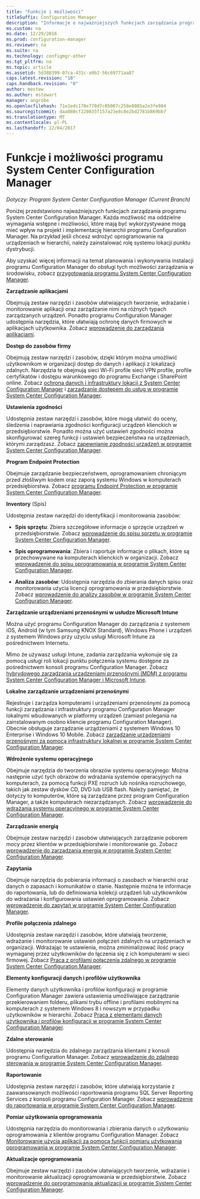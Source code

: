 ```yaml
---
title: "Funkcje i możliwości"
titleSuffix: Configuration Manager
description: "Informacje o najważniejszych funkcjach zarządzania programu System Center Configuration Manager."
ms.custom: na
ms.date: 12/29/2016
ms.prod: configuration-manager
ms.reviewer: na
ms.suite: na
ms.technology: configmgr-other
ms.tgt_pltfrm: na
ms.topic: article
ms.assetid: 5d388399-07ca-431c-a9b2-56c69771aa87
caps.latest.revision: "18"
caps.handback.revision: "0"
author: mestew
ms.author: mstewart
manager: angrobe
ms.openlocfilehash: 71e1edc178e770d7c05007c258e8085a2e3fe984
ms.sourcegitcommit: daa080cf220835f157a23e8c8e2bd2781b869bb7
ms.translationtype: MT
ms.contentlocale: pl-PL
ms.lasthandoff: 12/04/2017
---
```

# <a name="features-and-capabilities-of-system-center-configuration-manager"></a>Funkcje i możliwości programu System Center Configuration Manager

*Dotyczy: Program System Center Configuration Manager (Current Branch)*

Poniżej przedstawiono najważniejszych funkcjach zarządzania programu System Center Configuration Manager. Każda możliwość ma oddzielne wymagania wstępne i możliwości, które mają być wykorzystywane mogą mieć wpływ na projekt i implementację hierarchii programu Configuration Manager. Na przykład jeśli chcesz wdrożyć oprogramowanie na urządzeniach w hierarchii, należy zainstalować rolę systemu lokacji punktu dystrybucji.  

 Aby uzyskać więcej informacji na temat planowania i wykonywania instalacji programu Configuration Manager do obsługi tych możliwości zarządzania w środowisku, zobacz [przygotowania programu System Center Configuration Manager](../../../core/plan-design/get-ready.md).  

 **Zarządzanie aplikacjami**  

 Obejmują zestaw narzędzi i zasobów ułatwiających tworzenie, wdrażanie i monitorowanie aplikacji oraz zarządzanie nimi na różnych typach zarządzanych urządzeń. Ponadto programu Configuration Manager udostępnia narzędzia, które ułatwiają ochronę danych firmowych w aplikacjach użytkownika. Zobacz [wprowadzenie do zarządzania aplikacjami](/sccm/apps/understand/introduction-to-application-management).

 **Dostęp do zasobów firmy**  

 Obejmują zestaw narzędzi i zasobów, dzięki którym można umożliwić użytkownikom w organizacji dostęp do danych i aplikacji z lokalizacji zdalnych. Narzędzia te obejmują sieci Wi-Fi profile sieci VPN profile, profile certyfikatów i dostępu warunkowego do programu Exchange i SharePoint online. Zobacz [ochrona danych i infrastruktury lokacji z System Center Configuration Manager](../../../protect/understand/protect-data-and-site-infrastructure.md) i [zarządzanie dostępem do usług w programie System Center Configuration Manager](../../../protect/deploy-use/manage-access-to-services.md).  

 **Ustawienia zgodności**  

 Udostępnia zestaw narzędzi i zasobów, które mogą ułatwić do oceny, śledzenia i naprawiania zgodności konfiguracji urządzeń klienckich w przedsiębiorstwie. Ponadto można użyć ustawień zgodności można skonfigurować szereg funkcji i ustawień bezpieczeństwa na urządzeniach, którymi zarządzasz. Zobacz [zapewnianie zgodności urządzeń w programie System Center Configuration Manager](../../../compliance/understand/ensure-device-compliance.md).  

 **Program Endpoint Protection**  

 Obejmuje zarządzanie bezpieczeństwem, oprogramowaniem chroniącym przed złośliwym kodem oraz zaporą systemu Windows w komputerach przedsiębiorstwa. Zobacz [programu Endpoint Protection w programie System Center Configuration Manager](../../../protect/deploy-use/endpoint-protection.md).  

 **Inventory** (Spis)  

 Udostępnia zestaw narzędzi do identyfikacji i monitorowania zasobów:  

-   **Spis sprzętu**: Zbiera szczegółowe informacje o sprzęcie urządzeń w przedsiębiorstwie. Zobacz [wprowadzenie do spisu sprzętu w programie System Center Configuration Manager](../../../core/clients/manage/inventory/introduction-to-hardware-inventory.md).  

-   **Spis oprogramowania**: Zbiera i raportuje informacje o plikach, które są przechowywane na komputerach klienckich w organizacji. Zobacz [wprowadzenie do spisu oprogramowania w programie System Center Configuration Manager](../../../core/clients/manage/inventory/introduction-to-software-inventory.md).  

-   **Analiza zasobów**: Udostępnia narzędzia do zbierania danych spisu oraz monitorowania użycia licencji oprogramowania w przedsiębiorstwie. Zobacz [wprowadzenie do analizy zasobów w programie System Center Configuration Manager](../../../core/clients/manage/asset-intelligence/introduction-to-asset-intelligence.md).  

**Zarządzanie urządzeniami przenośnymi w usłudze Microsoft Intune**  

 Można użyć programu Configuration Manager do zarządzania z systemem iOS, Android (w tym Samsung KNOX Standard), Windows Phone i urządzeń z systemem Windows przy użyciu usługi Microsoft Intune za pośrednictwem Internetu.

 Mimo że używasz usługi Intune, zadania zarządzania wykonuje się za pomocą usługi roli lokacji punktu połączenia systemu dostępne za pośrednictwem konsoli programu Configuration Manager. Zobacz [hybrydowego zarządzania urządzeniami przenośnymi (MDM) z programu System Center Configuration Manager i Microsoft Intune](../../../mdm/understand/hybrid-mobile-device-management.md).  

 **Lokalne zarządzanie urządzeniami przenośnymi**  

 Rejestruje i zarządza komputerami i urządzeniami przenośnymi za pomocą funkcji zarządzania i infrastruktury programu Configuration Manager lokalnymi wbudowanych w platformy urządzeń (zamiast polegania na zainstalowanym osobno kliencie programu Configuration Manager). Obecnie obsługuje zarządzanie urządzeniami z systemem Windows 10 Enterprise i Windows 10 Mobile. Zobacz [zarządzanie urządzeniami przenośnymi za pomocą infrastruktury lokalnej w programie System Center Configuration Manager](../../../mdm/understand/manage-mobile-devices-with-on-premises-infrastructure.md).  

 **Wdrożenie systemu operacyjnego**  

 Obejmuje narzędzia do tworzenia obrazów systemu operacyjnego: Można następnie użyć tych obrazów do wdrażania systemów operacyjnych na komputerach, za pomocą funkcji PXE rozruch lub nośnika rozruchowego, takich jak zestaw dysków CD, DVD lub USB flash. Należy pamiętać, że dotyczy to komputerów, które są zarządzane przez program Configuration Manager, a także komputerach niezarządzanych. Zobacz [wprowadzenie do wdrażania systemu operacyjnego w programie System Center Configuration Manager](../../../osd/understand/introduction-to-operating-system-deployment.md).  

 **Zarządzanie energią**  

 Obejmuje zestaw narzędzi i zasobów ułatwiających zarządzanie poborem mocy przez klientów w przedsiębiorstwie i monitorowanie go. Zobacz [wprowadzenie do zarządzania energią w programie System Center Configuration Manager](../../../core/clients/manage/power/introduction-to-power-management.md).  

 **Zapytania**  

 Obejmuje narzędzia do pobierania informacji o zasobach w hierarchii oraz danych o zapasach i komunikatów o stanie. Następnie można te informacje do raportowania, lub do definiowania kolekcji urządzeń lub użytkowników do wdrażania i konfigurowania ustawień oprogramowania. Zobacz [wprowadzenie do zapytań w programie System Center Configuration Manager](../../../core/servers/manage/introduction-to-queries.md).  

 **Profile połączenia zdalnego**  

 Udostępnia zestaw narzędzi i zasobów, które ułatwiają tworzenie, wdrażanie i monitorowanie ustawień połączeń zdalnych na urządzeniach w organizacji. Wdrażając te ustawienia, można zminimalizować ilość pracy wymaganej przez użytkowników do łączenia się z ich komputerami w sieci firmowej. Zobacz [Praca z profilami połączenia zdalnego w programie System Center Configuration Manager](/sccm/compliance/deploy-use/create-remote-connection-profiles).  

 **Elementy konfiguracji danych i profilów użytkownika**  

 Elementy danych użytkownika i profilów konfiguracji w programie Configuration Manager zawiera ustawienia umożliwiające zarządzanie przekierowaniem folderu, plikami trybu offline i profilami mobilnymi na komputerach z systemem Windows 8 i nowszym w przypadku użytkowników w hierarchii. Zobacz [Praca z elementami danych użytkownika i profilów konfiguracji w programie System Center Configuration Manager](/sccm/compliance/deploy-use/create-user-data-and-profiles-configuration-items).  

 **Zdalne sterowanie**  

 Udostępnia narzędzia do zdalnego zarządzania klientami z konsoli programu Configuration Manager. Zobacz [wprowadzenie do zdalnego sterowania w programie System Center Configuration Manager](../../../core/clients/manage/remote-control/introduction-to-remote-control.md).  

 **Raportowanie**  

 Udostępnia zestaw narzędzi i zasobów, które ułatwiają korzystanie z zaawansowanych możliwości raportowania programu SQL Server Reporting Services z konsoli programu Configuration Manager. Zobacz [wprowadzenie do raportowania w programie System Center Configuration Manager](../../../core/servers/manage/introduction-to-reporting.md).  

 **Pomiar użytkowania oprogramowania**  

 Udostępnia narzędzia do monitorowania i zbierania danych o użytkowaniu oprogramowania z klientów programu Configuration Manager. Zobacz [Monitorowanie użycia aplikacji za pomocą funkcji pomiaru użytkowania oprogramowania w programie System Center Configuration Manager](../../../apps/deploy-use/monitor-app-usage-with-software-metering.md).  

 **Aktualizacje oprogramowania**  

 Obejmuje zestaw narzędzi i zasobów ułatwiających tworzenie, wdrażanie i monitorowanie aktualizacji oprogramowania w przedsiębiorstwie. Zobacz [wprowadzenie do oprogramowania aktualizacji w programie System Center Configuration Manager](/sccm/sum/understand/software-updates-introduction).  
